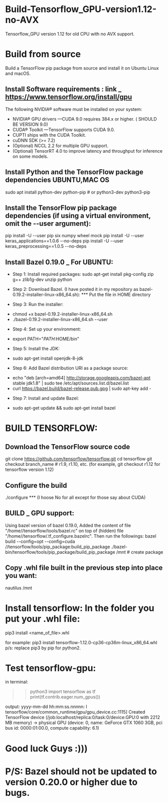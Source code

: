 # Build-Tensorflow_GPU-version1.12-no-AVX
Tensorflow_GPU version 1.12 for old CPU with no AVX support.

# Build from source
Build a TensorFlow pip package from source and install it on Ubuntu Linux and macOS.

## Install Software requirements : link _ https://www.tensorflow.org/install/gpu
The following NVIDIA® software must be installed on your system:

- NVIDIA® GPU drivers —CUDA 9.0 requires 384.x or higher. ( SHOULD BE VERSION 9.0)
- CUDA® Toolkit —TensorFlow supports CUDA 9.0.
- CUPTI ships with the CUDA Toolkit.
- cuDNN SDK (>= 7.2)
- (Optional) NCCL 2.2 for multiple GPU support.
- (Optional) TensorRT 4.0 to improve latency and throughput for inference on some models.

## Install Python and the TensorFlow package dependencies UBUNTU,MAC OS
sudo apt install python-dev python-pip  # or python3-dev python3-pip

## Install the TensorFlow pip package dependencies (if using a virtual environment, omit the --user argument):
pip install -U --user pip six numpy wheel mock
pip install -U --user keras_applications==1.0.6 --no-deps
pip install -U --user keras_preprocessing==1.0.5 --no-deps

## Install Bazel 0.19.0 _ For UBUNTU:
- Step 1: Install required packages:
sudo apt-get install pkg-config zip g++ zlib1g-dev unzip python

- Step 2: Download Bazel. (I have posted it in my repository as bazel-0.19.2-installer-linux-x86_64.sh):
*** Put the file in HOME directory

- Step 3: Run the installer:
+ chmod +x bazel-0.19.2-installer-linux-x86_64.sh
+ ./bazel-0.19.2-installer-linux-x86_64.sh --user

- Step 4: Set up your environment:
+ export PATH="$PATH:$HOME/bin"

- Step 5: Install the JDK:
+ sudo apt-get install openjdk-8-jdk

- Step 6: Add Bazel distribution URI as a package source:
+ echo "deb [arch=amd64] http://storage.googleapis.com/bazel-apt stable jdk1.8" | sudo tee /etc/apt/sources.list.d/bazel.list
+ curl https://bazel.build/bazel-release.pub.gpg | sudo apt-key add -

- Step 7: Install and update Bazel:
+ sudo apt-get update && sudo apt-get install bazel

# BUILD TENSORFLOW:
## Download the TensorFlow source code
git clone https://github.com/tensorflow/tensorflow.git
cd tensorflow
git checkout branch_name  # r1.9, r1.10, etc. (for example, git checkout r1.12 for tensorflow version 1.12)

## Configure the build
./configure
*** (I hoose No for all except for those say about CUDA)

## BUILD _ GPU support:
Using bazel version of bazel 0.19.0, Added the content of file "/home/<user>/tensorflow/tools/bazel.rc" on top of (hidden) file "/home/<user>/tensorflow/.tf_configure.bazelrc". Then run the followings: 
bazel build --config=opt --config=cuda //tensorflow/tools/pip_package:build_pip_package
./bazel-bin/tensorflow/tools/pip_package/build_pip_package /mnt  # create package

## Copy .whl file built in the previous step into place you want:
nautilus /mnt

# Install tensorflow: In the folder you put your .whl file:
pip3 install <name_of_file>.whl

for example: pip3 install tensorflow-1.12.0-cp36-cp36m-linux_x86_64.whl
p/s: replace pip3 by pip for python2.

# Test tensorflow-gpu:
in terminal: 
>> python3
>> import tensorflow as tf
>> print(tf.contrib.eager.num_gpus())

output:
yyyy-mm-dd hh:mm:ss.nnnnn: I tensorflow/core/common_runtime/gpu/gpu_device.cc:1115] Created TensorFlow device (/job:localhost/replica:0/task:0/device:GPU:0 with 2212 MB memory) -> physical GPU (device: 0, name: GeForce GTX 1060 3GB, pci bus id: 0000:01:00.0, compute capability: 6.1)

# Good luck Guys :))) 




# P/S: Bazel should not be updated to version 0.20.0 or higher due to bugs.


